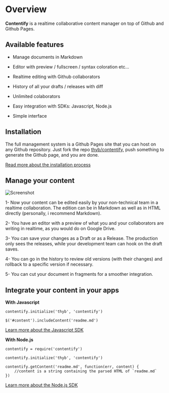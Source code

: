 Overview
========

**Contentify** is a realtime collaborative content manager on top of Github and Github Pages.

Available features
------------------

* Manage documents in Markdown
 

 
* Editor with preview / fullscreen / syntax coloration etc...

* Realtime editing with Github collaborators

* History of all your drafts / releases with diff

* Unlimited colaborators

* Easy integration with SDKs: Javascript, Node.js

* Simple interface

Installation
------------

The full management system is a Github Pages site that you can host on any Github repository. Just fork the repo [thyb/contentify](https://github.com/thyb/contentify), push something to generate the Github page, and you are done. 

[Read more about the installation process](#/learn-more/install)

Manage your content
-------------------

![Screenshot](http://thyb.github.io/contentify/img/contentify-screen.png)

1- Now your content can be edited easily by your non-technical team in a realtime collaboration. The edition can be in Markdown as well as in HTML directly (personally, i recommend Markdown).

2- You have an editor with a preview of what you and your collaborators are writing in realtime, as you would do on Google Drive.

3- You can save your changes as a Draft or as a Release. The production only sees the releases, while your development team can hook on the draft saves.

4- You can go in the history to review old versions (with their changes) and rollback to a specific version if necessary.

5- You can cut your document in fragments for a smoother integration.

Integrate your content in your apps
-----------------------------------

**With Javascript**

    contentify.initialize('thyb', 'contentify')
     
    $('#content').includeContent('readme.md')

[Learn more about the Javascript SDK](http://thyb.github.io/contentify/#/learn-more/sdk-js)

**With Node.js**

    contentify = require('contentify')
     
    contentify.initialize('thyb', 'contentify')
     
    contentify.getContent('readme.md', function(err, content) {
        //content is a string containing the parsed HTML of `readme.md`
    })

[Learn more about the Node.js SDK](http://thyb.github.io/contentify/#/learn-more/sdk-node)
